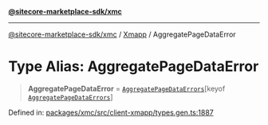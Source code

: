 [**@sitecore-marketplace-sdk/xmc**](../../../../README.md)

***

[@sitecore-marketplace-sdk/xmc](../../../../README.md) / [Xmapp](../README.md) / AggregatePageDataError

# Type Alias: AggregatePageDataError

> **AggregatePageDataError** = [`AggregatePageDataErrors`](AggregatePageDataErrors.md)\[keyof [`AggregatePageDataErrors`](AggregatePageDataErrors.md)\]

Defined in: [packages/xmc/src/client-xmapp/types.gen.ts:1887](https://github.com/Sitecore/marketplace-sdk/blob/main/packages/xmc/src/client-xmapp/types.gen.ts#L1887)
